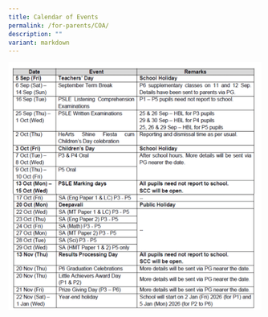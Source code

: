```yaml
---
title: Calendar of Events
permalink: /for-parents/COA/
description: ""
variant: markdown
---
```


![](/images/term_4_2025_2.png)